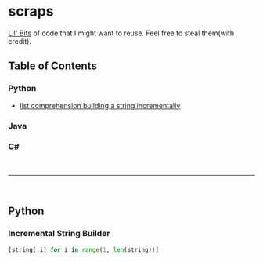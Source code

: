 # scraps
[Lil' Bits](https://www.youtube.com/watch?v=Gj4-E5Hs3Kc) of code that I might want to reuse. Feel free to steal them(with credit).

## Table of Contents
### Python
* [list comprehension building a string incrementally](#incremental-string-builder)
### Java
### C#

<br>
<hr>
<br>


## Python
### Incremental String Builder
```python
[string[:i] for i in range(1, len(string))]
```
